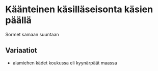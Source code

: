 # Käänteinen käsilläseisonta käsien päällä

Sormet samaan suuntaan

## Variaatiot

- alamiehen kädet koukussa eli kyynärpäät maassa
